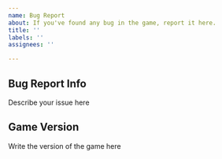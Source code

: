 ```yaml
---
name: Bug Report
about: If you've found any bug in the game, report it here.
title: ''
labels: ''
assignees: ''

---
```


## Bug Report Info
Describe your issue here

## Game Version
Write the version of the game here

